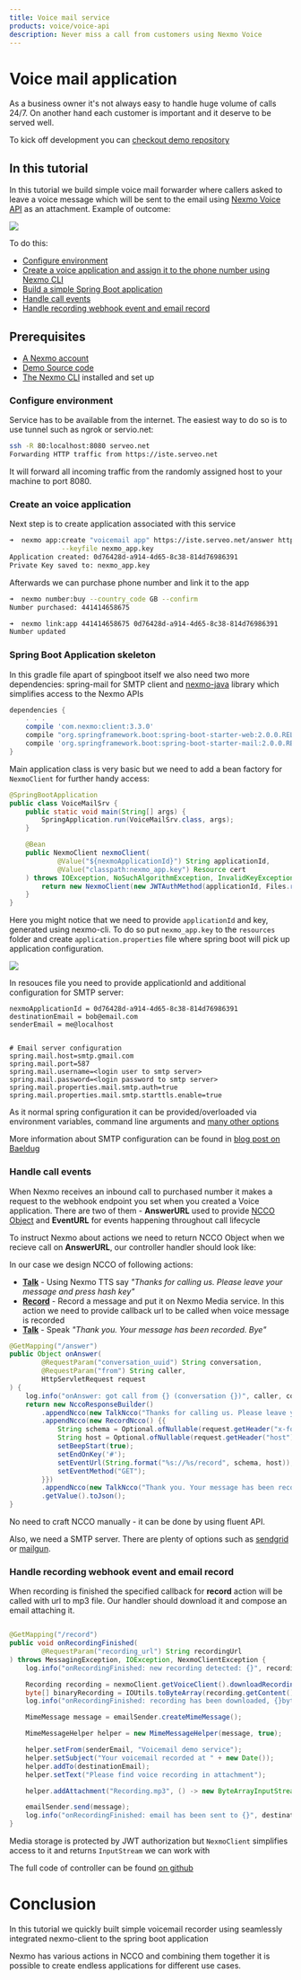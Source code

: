 ```yaml
---
title: Voice mail service
products: voice/voice-api
description: Never miss a call from customers using Nexmo Voice 
---
```

# Voice mail application


As a business owner it's not always easy to handle huge volume of calls 24/7. On another hand each customer is important and it deserve to be served well.

To kick off development you can [checkout demo repository]( https://github.com/Nexmo/ruby-sms-customer-support/) 

## In this tutorial

In this tutorial we build simple voice mail forwarder where 
callers asked to leave a voice message which will be sent to 
the email using [Nexmo Voice API](https://developer.nexmo.com/api/voice) as an attachment. 
Example of outcome:

![](./post/received-email.png)

To do this:

* [Configure environment](#configure-environment)
* [Create a voice application and assign it to the phone number using Nexmo CLI](#create-an-voice-application)
* [Build a simple Spring Boot application](#spring-boot-application-skeleton) 
* [Handle call events](#handle-call-events) 
* [Handle recording webhook event and email record](#handle-recording-webhook-event-and-email-record)


## Prerequisites

* [A Nexmo account](https://dashboard.nexmo.com/sign-up) 
* [Demo Source code](https://github.com/ruXlab/nexmo-voicemail)
* [The Nexmo CLI](https://github.com/nexmo/nexmo-cli) installed and set up


### Configure environment

Service has to be available from the internet. The easiest way to do so is to use tunnel such as ngrok or servio.net:

```bash
ssh -R 80:localhost:8080 serveo.net
Forwarding HTTP traffic from https://iste.serveo.net
```

It will forward all incoming traffic from the randomly assigned host to your machine to port 8080.

### Create an voice application

Next step is to create application associated with this service

```bash
➜  nexmo app:create "voicemail app" https://iste.serveo.net/answer https://iste.serveo.net/event \
             --keyfile nexmo_app.key
Application created: 0d76428d-a914-4d65-8c38-814d76986391
Private Key saved to: nexmo_app.key
``` 

Afterwards we can purchase phone number and link it to the app

```bash
➜  nexmo number:buy --country_code GB --confirm
Number purchased: 441414658675

➜  nexmo link:app 441414658675 0d76428d-a914-4d65-8c38-814d76986391
Number updated

```


### Spring Boot Application skeleton 

In this gradle file apart of spingboot itself we also need two more dependencies: spring-mail for SMTP client and [nexmo-java](https://github.com/Nexmo/nexmo-java) library which simplifies access to the Nexmo APIs

```gradle
dependencies {
    . . . 
    compile 'com.nexmo:client:3.3.0'
    compile "org.springframework.boot:spring-boot-starter-web:2.0.0.RELEASE"
    compile 'org.springframework.boot:spring-boot-starter-mail:2.0.0.RELEASE'
}
```

Main application class is very basic but we need to add a bean factory for `NexmoClient` for further handy access:

```java
@SpringBootApplication
public class VoiceMailSrv {
    public static void main(String[] args) {
        SpringApplication.run(VoiceMailSrv.class, args);
    }

    @Bean
    public NexmoClient nexmoClient(
            @Value("${nexmoApplicationId}") String applicationId,
            @Value("classpath:nexmo_app.key") Resource cert
    ) throws IOException, NoSuchAlgorithmException, InvalidKeyException, InvalidKeySpecException {
        return new NexmoClient(new JWTAuthMethod(applicationId, Files.readAllBytes(cert.getFile().toPath())));
    }
}
```

Here you might notice that we need to provide `applicationId` and key, generated using nexmo-cli. To do so put `nexmo_app.key` to the `resources` folder and create `application.properties` file where spring boot will pick up application configuration.

![](./post/resources-layout.png)

In resouces file you need to provide applicationId and additional configuration for SMTP server:

```
nexmoApplicationId = 0d76428d-a914-4d65-8c38-814d76986391
destinationEmail = bob@email.com
senderEmail = me@localhost


# Email server configuration
spring.mail.host=smtp.gmail.com
spring.mail.port=587
spring.mail.username=<login user to smtp server>
spring.mail.password=<login password to smtp server>
spring.mail.properties.mail.smtp.auth=true
spring.mail.properties.mail.smtp.starttls.enable=true
```


As it normal spring configuration it can be provided/overloaded via environment variables, command line arguments and [many other options](https://docs.spring.io/spring-boot/docs/current/reference/html/boot-features-external-config.html)

More information about SMTP configuration can be found in [blog post on Baeldug](http://www.baeldung.com/spring-email)


### Handle call events 

When Nexmo receives an inbound call to purchased number it makes a request to the webhook endpoint you set when you created a Voice application. There are two of them - **AnswerURL** used to provide [NCCO Object](https://developer.nexmo.com/api/voice/ncco) and **EventURL** for events happening throughout call lifecycle


To instruct Nexmo about actions we need to return NCCO Object when we recieve call on **AnswerURL**, our controller handler should look like:



In our case we design NCCO of following actions:

* [**Talk**](https://developer.nexmo.com/api/voice/ncco#talk) - Using Nexmo TTS say _"Thanks for calling us. Please leave your message and press hash key"_ 
* [**Record**](https://developer.nexmo.com/api/voice/ncco#record) - Record a message and put it on Nexmo Media service. In this action we need to provide callback url to be called when voice message is recorded
* [**Talk**](https://developer.nexmo.com/api/voice/ncco#talk) - Speak _"Thank you. Your message has been recorded. Bye"_


```java
@GetMapping("/answer")
public Object onAnswer(
        @RequestParam("conversation_uuid") String conversation,
        @RequestParam("from") String caller,
        HttpServletRequest request
) {
    log.info("onAnswer: got call from {} (conversation {})", caller, conversation);
    return new NccoResponseBuilder()
        .appendNcco(new TalkNcco("Thanks for calling us. Please leave your message and press hash key"))
        .appendNcco(new RecordNcco() {{
            String schema = Optional.ofNullable(request.getHeader("x-forwarded-proto")).orElse(request.getScheme());
            String host = Optional.ofNullable(request.getHeader("host")).orElse(request.getLocalAddr());
            setBeepStart(true);
            setEndOnKey('#');
            setEventUrl(String.format("%s://%s/record", schema, host));
            setEventMethod("GET");
        }})
        .appendNcco(new TalkNcco("Thank you. Your message has been recorded. Bye"))
        .getValue().toJson();
}

```


No need to craft NCCO manually - it can be done by using fluent API. 


Also, we need a SMTP server. There are plenty of options such as [sendgrid](https://sendgrid.com) or [mailgun](https://www.mailgun.com/). 



### Handle recording webhook event and email record

When recording is finished the specified callback for **record** action will be called with url to mp3 file. Our handler should download it and compose an email attaching it. 

```java

@GetMapping("/record")
public void onRecordingFinished(
        @RequestParam("recording_url") String recordingUrl
) throws MessagingException, IOException, NexmoClientException {
    log.info("onRecordingFinished: new recording detected: {}", recordingUrl);

    Recording recording = nexmoClient.getVoiceClient().downloadRecording(recordingUrl);
    byte[] binaryRecording = IOUtils.toByteArray(recording.getContent());
    log.info("onRecordingFinished: recording has been downloaded, {}bytes", binaryRecording.length);

    MimeMessage message = emailSender.createMimeMessage();

    MimeMessageHelper helper = new MimeMessageHelper(message, true);

    helper.setFrom(senderEmail, "Voicemail demo service");
    helper.setSubject("Your voicemail recorded at " + new Date());
    helper.addTo(destinationEmail);
    helper.setText("Please find voice recording in attachment");

    helper.addAttachment("Recording.mp3", () -> new ByteArrayInputStream(binaryRecording), "audio/mpeg3");

    emailSender.send(message);
    log.info("onRecordingFinished: email has been sent to {}", destinationEmail);
}

```

Media storage is protected by JWT authorization but `NexmoClient` simplifies access to it and returns `InputStream` we can work with

The full code of controller can be found [on github](https://github.com/ruXlab/nexmo-voicemail/blob/master/src/main/java/com/nexmo/demo/voicemail/VoiceMailController.java)


# Conclusion

In this tutorial we quickly built simple voicemail recorder using seamlessly integrated nexmo-client to the spring boot application

Nexmo has various actions in NCCO and combining them together it is possible to create endless applications for different use cases.  